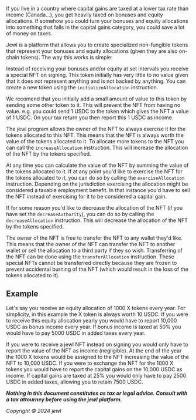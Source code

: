 If you live in a country where capital gains are taxed at a lower tax rate than income (Canada...), you get heavily taxed on bonuses and equity allocations. If somehow you could turn your bonuses and equity allocations into something that falls in the capital gains category, you could save a lot of money on taxes.

Jewl is a platform that allows you to create specialized non-fungible tokens that represent your bonuses and equity allocations (given they are also on-chain tokens). The way this works is simple:

Instead of receiving your bonuses and/or equity at set intervals you receive a special NFT on signing. This token initially has very little to no value given that it does not represent anything and is not backed by anything. You can create a new token using the `initializeAllocation` instruction.

We recomend that you initially add a small amount of value to this token by sending some other token to it. This will prevent the NFT from having no value. e.g. you could send 1 USDC to the token which gives the NFT a value of 1 USDC. On your tax return you then report this 1 USDC as income.

The jewl program allows the owner of the NFT to always exercise it for the tokens allocated to this NFT. This means that the NFT is always worth the value of the tokens allocated to it. To allocate more tokens to the NFT you can call the `increaseAllocation` instruction. This will increase the allocation of the NFT by the tokens specified.

At any time you can calculate the value of the NFT by summing the value of the tokens allocated to it. If at any point you'd like to exercise the NFT for the tokens allocated to it, you can do so by calling the `exerciseAllocation` instruction. Depending on the jurisdiction exercising the allocation might be considered a taxable employment benefit. In that instance you'd have to sell the NFT instead of exercising for it to be considered a capital gain.

If for some reason you'd like to decrease the allocation of the NFT (if you have set the `decreaseAuthority`), you can do so by calling the `decreaseAllocation` instruction. This will decrease the allocation of the NFT by the tokens specified.

The owner of the NFT is free to transfer the NFT to any wallet they'd like. This means that the owner of the NFT can transfer the NFT to another wallet or sell the allocation to a third party if they so wish. Transferring of the NFT can be done using the `transferAllocation` instruction. These special NFTs cannot be transferred directly because they are frozen to prevent accidental burning of the NFT (which would result in the loss of the tokens allocated to it).

## Example

Let's say you receive an equity allocation of 1000 X tokens every year. For simplicity, in this example the X token is always worth 10 USDC. If you were to receive this equity allocation yearly you would have to report 10,000 USDC as bonus income every year. If bonus income is taxed at 50% you would have to pay 5000 USDC in added taxes every year.

If you were to receive a jewl NFT instead on signing you would only have to report the value of the NFT as income (negligible). At the end of the year the 1000 X tokens would be assigned to the NFT increasing the value of the NFT to 10,000 USDC. If you were to exchange the NFT for the 1000 X tokens you would have to report the capital gains on the 10,000 USDC as income. If capital gains are taxed at 25% you would only have to pay 2500 USDC in added taxes, allowing you to retain 7500 USDC.

***Nothing in this document constitutes as tax or legal advice. Consult with a tax attourney before using the jewl platform.***

*Copyright © 2024 jewl*
